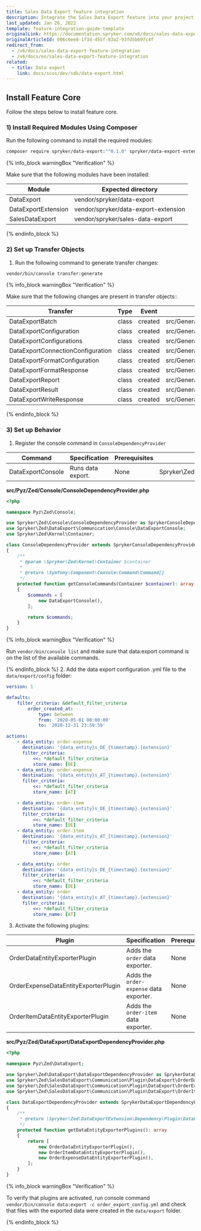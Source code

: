 ```yaml
---
title: Sales Data Export feature integration
description: Integrate the Sales Data Export feature into your project.
last_updated: Jan 26, 2022
template: feature-integration-guide-template
originalLink: https://documentation.spryker.com/v6/docs/sales-data-export-feature-integration
originalArticleId: 006c6ee8-1f3d-455f-83a2-93fd5b697c4f
redirect_from:
  - /v6/docs/sales-data-export-feature-integration
  - /v6/docs/en/sales-data-export-feature-integration
related:
  - title: Data export
    link: docs/scos/dev/sdk/data-export.html
---
```


## Install Feature Core
Follow the steps below to install feature core.

### 1) Install Required Modules Using Composer
Run the following command to install the required modules:
```bash
composer require spryker/data-export:"^0.1.0" spryker/data-export-extension:"^0.1.0" spryker/sales-data-export:"^0.1.0" --update-with-dependencies
```

{% info_block warningBox "Verification" %}

Make sure that the following modules have been installed:

| Module | Expected directory |
| --- | --- |
| DataExport | vendor/spryker/data-export |
| DataExportExtension | vendor/spryker/data-export-extension |
| SalesDataExport | vendor/spryker/sales-data-export |

{% endinfo_block %}

### 2) Set up Transfer Objects

1. Run the following command to generate transfer changes:

```bash
vendor/bin/console transfer:generate
```

{% info_block warningBox "Verification" %}

Make sure that the following changes are present in transfer objects::


| Transfer | Type | Event | Path |
| --- | --- | --- | --- |
| DataExportBatch | class | created | src/Generated/Shared/Transfer/DataExportBatchTransfer.php |
| DataExportConfiguration | class | created |src/Generated/Shared/Transfer/DataExportConfigurationTransfer.php |
| DataExportConfigurations | class | created | src/Generated/Shared/Transfer/DataExportConfigurationsTransfer.php |
| DataExportConnectionConfiguration | class | created | src/Generated/Shared/Transfer/DataExportConnectionConfigurationTransfer.php |
| DataExportFormatConfiguration | class | created | src/Generated/Shared/Transfer/DataExportFormatConfigurationTransfer.php |
| DataExportFormatResponse | class | created | src/Generated/Shared/Transfer/DataExportFormatResponseTransfer.php |
| DataExportReport | class | created | src/Generated/Shared/Transfer/DataExportReportTransfer.php |
| DataExportResult | class | created | src/Generated/Shared/Transfer/DataExportResultTransfer.php |
| DataExportWriteResponse | class | created | src/Generated/Shared/Transfer/DataExportWriteResponseTransfer.php |

{% endinfo_block %}

### 3) Set up Behavior
1. Register the console command in `ConsoleDependencyProvider`

| Command | Specification | Prerequisites | Namespace |
| --- | --- | --- | --- |
| DataExportConsole | Runs data export. | None | Spryker\Zed\DataExport\Communication\Console |

**src/Pyz/Zed/Console/ConsoleDependencyProvider.php**
```php
<?php

namespace Pyz\Zed\Console;

use Spryker\Zed\Console\ConsoleDependencyProvider as SprykerConsoleDependencyProvider;
use Spryker\Zed\DataExport\Communication\Console\DataExportConsole;
use Spryker\Zed\Kernel\Container;

class ConsoleDependencyProvider extends SprykerConsoleDependencyProvider
{
    /**
     * @param \Spryker\Zed\Kernel\Container $container
     *
     * @return \Symfony\Component\Console\Command\Command[]
     */
    protected function getConsoleCommands(Container $container): array
    {
        $commands = [
            new DataExportConsole(),
        ];

        return $commands;
    }
}
```

{% info_block warningBox "Verification" %}

Run `vendor/bin/console list` and make sure that data:export command is on the list of the available commands.

{% endinfo_block %}
2. Add the data export configuration .yml file to the `data/export/config` folder:
```yml
version: 1

defaults:
    filter_criteria: &default_filter_criteria
        order_created_at:
            type: between
            from: '2020-05-01 00:00:00'
            to: '2020-12-31 23:59:59'

actions:
    - data_entity: order-expense
      destination: '{data_entity}s_DE_{timestamp}.{extension}'
      filter_criteria:
          <<: *default_filter_criteria
          store_name: [DE]
    - data_entity: order-expense
      destination: '{data_entity}s_AT_{timestamp}.{extension}'
      filter_criteria:
          <<: *default_filter_criteria
          store_name: [AT]

    - data_entity: order-item
      destination: '{data_entity}s_DE_{timestamp}.{extension}'
      filter_criteria:
          <<: *default_filter_criteria
          store_name: [DE]
    - data_entity: order-item
      destination: '{data_entity}s_AT_{timestamp}.{extension}'
      filter_criteria:
          <<: *default_filter_criteria
          store_name: [AT]

    - data_entity: order
      destination: '{data_entity}s_DE_{timestamp}.{extension}'
      filter_criteria:
          <<: *default_filter_criteria
          store_name: [DE]
    - data_entity: order
      destination: '{data_entity}s_AT_{timestamp}.{extension}'
      filter_criteria:
          <<: *default_filter_criteria
          store_name: [AT]
 ```
 3. Activate the following plugins:
 
| Plugin | Specification | Prerequisites | Namespace |
| --- | --- | --- | --- |
| OrderDataEntityExporterPlugin | Adds the `order` data exporter. | None | Spryker\Zed\SalesDataExport\Communication\Plugin\DataExport |
| OrderExpenseDataEntityExporterPlugin | Adds the `order-expense` data exporter. | None | Spryker\Zed\SalesDataExport\Communication\Plugin\DataExport |
| OrderItemDataEntityExporterPlugin | Adds the `order-item` data exporter. | None | Spryker\Zed\SalesDataExport\Communication\Plugin\DataExport |

**src/Pyz/Zed/DataExport/DataExportDependencyProvider.php**
```php
<?php

namespace Pyz\Zed\DataExport;

use Spryker\Zed\DataExport\DataExportDependencyProvider as SprykerDataExportDependencyProvider;
use Spryker\Zed\SalesDataExport\Communication\Plugin\DataExport\OrderDataEntityExporterPlugin;
use Spryker\Zed\SalesDataExport\Communication\Plugin\DataExport\OrderExpenseDataEntityExporterPlugin;
use Spryker\Zed\SalesDataExport\Communication\Plugin\DataExport\OrderItemDataEntityExporterPlugin;

class DataExportDependencyProvider extends SprykerDataExportDependencyProvider
{
    /**
     * @return \Spryker\Zed\DataExportExtension\Dependency\Plugin\DataEntityExporterPluginInterface[]
     */
    protected function getDataEntityExporterPlugins(): array
    {
        return [
            new OrderDataEntityExporterPlugin(),
            new OrderItemDataEntityExporterPlugin(),
            new OrderExpenseDataEntityExporterPlugin(),
        ];
    }
}
```
{% info_block warningBox "Verification" %}

To verify that plugins are activated, run console command `vendor/bin/console data:export -c order_export_config.yml` and check that files with the exported data were created in the `data/export` folder.

{% endinfo_block %}
